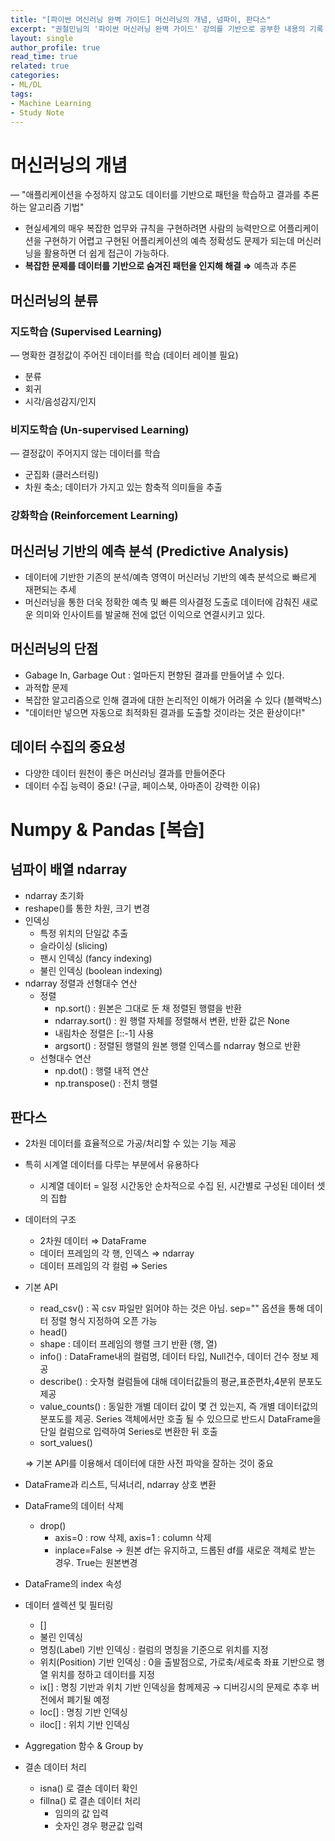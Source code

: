```yaml
---
title: "[파이썬 머신러닝 완벽 가이드] 머신러닝의 개념, 넘파이, 판다스"
excerpt: "권철민님의 '파이썬 머신러닝 완벽 가이드' 강의를 기반으로 공부한 내용의 기록 - 1장 '파이썬 기반의 머신러닝과 생태계 이해' 정리"
layout: single
author_profile: true
read_time: true
related: true
categories:
- ML/DL
tags:
- Machine Learning
- Study Note
---
```




# 머신러닝의 개념

— "애플리케이션을 수정하지 않고도 데이터를 기반으로 패턴을 학습하고 결과를 추론하는 알고리즘 기법"

- 현실세계의 매우 복잡한 업무와 규칙을 구현하려면 사람의 능력만으로 어플리케이션을 구현하기 어렵고 구현된 어플리케이션의 예측 정확성도 문제가 되는데 머신러닝을 활용하면 더 쉽게 접근이 가능하다.
- **복잡한 문제를 데이터를 기반으로 숨겨진 패턴을 인지해 해결 ⇒** 예측과 추론

## 머신러닝의 분류

### 지도학습 (Supervised Learning)

— 명확한 결정값이 주어진 데이터를 학습 (데이터 레이블 필요)

- 분류
- 회귀
- 시각/음성감지/인지

### 비지도학습 (Un-supervised Learning)

— 결정값이 주어지지 않는 데이터를 학습

- 군집화 (클러스터링)
- 차원 축소; 데이터가 가지고 있는 함축적 의미들을 추출

### 강화학습 (Reinforcement Learning)

## 머신러닝 기반의 예측 분석 (Predictive Analysis)

- 데이터에 기반한 기존의 분석/예측 영역이 머신러닝 기반의 예측 분석으로 빠르게 재편되는 추세
- 머신러닝을 통한 더욱 정확한 예측 및 빠른 의사결정 도출로 데이터에 감춰진 새로운 의미와 인사이트를 발굴해 전에 없던 이익으로 연결시키고 있다.

## 머신러닝의 단점

- Gabage In, Garbage Out : 얼마든지 편향된 결과를 만들어낼 수 있다.
- 과적합 문제
- 복잡한 알고리즘으로 인해 결과에 대한 논리적인 이해가 어려울 수 있다 (블랙박스)
- "데이터만 넣으면 자동으로 최적화된 결과를 도출할 것이라는 것은 환상이다!"

## 데이터 수집의 중요성

- 다양한 데이터 원천이 좋은 머신러닝 결과를 만들어준다
- 데이터 수집 능력이 중요! (구글, 페이스북, 아마존이 강력한 이유)

# Numpy & Pandas [복습]

## 넘파이 배열 ndarray

- ndarray 초기화
- reshape()를 통한 차원, 크기 변경
- 인덱싱
  - 특정 위치의 단일값 추출
  - 슬라이싱 (slicing)
  - 팬시 인덱싱 (fancy indexing)
  - 불린 인덱싱 (boolean indexing)
- ndarray 정렬과 선형대수 연산
  - 정렬
    - np.sort() : 원본은 그대로 둔 채 정렬된 행렬을 반환
    - ndarray.sort() : 원 행렬 자체를 정렬해서 변환, 반환 값은 None
    - 내림차순 정렬은 [::-1] 사용
    - argsort() : 정렬된 행렬의 원본 행렬 인덱스를 ndarray 형으로 반환
  - 선형대수 연산
    - np.dot() : 행렬 내적 연산
    - np.transpose() : 전치 행렬

## 판다스

- 2차원 데이터를 효율적으로 가공/처리할 수 있는 기능 제공

- 특히 시계열 데이터를 다루는 부분에서 유용하다

  - 시계열 데이터 = 일정 시간동안 순차적으로 수집 된, 시간별로 구성된 데이터 셋의 집합

- 데이터의 구조

  - 2차원 데이터 ⇒ DataFrame
  - 데이터 프레임의 각 행, 인덱스 ⇒ ndarray
  - 데이터 프레임의 각 컬럼 ⇒ Series

- 기본 API

  - read_csv() : 꼭 csv 파일만 읽어야 하는 것은 아님. sep="" 옵션을 통해 데이터 정렬 형식 지정하여 오픈 가능
  - head()
  - shape : 데이터 프레임의 행렬 크기 반환 (행, 열)
  - info() : DataFrame내의 컬럼명, 데이터 타입, Null건수, 데이터 건수 정보 제공
  - describe() : 숫자형 컬럼들에 대해 데이터값들의 평균,표준편차,4분위 분포도 제공
  - value_counts() : 동일한 개별 데이터 값이 몇 건 있는지, 즉 개별 데이터값의 분포도를 제공. Series 객체에서만 호출 될 수 있으므로 반드시 DataFrame을 단일 컬럼으로 입력하여 Series로 변환한 뒤 호출
  - sort_values()

  ⇒ 기본 API를 이용해서 데이터에 대한 사전 파악을 잘하는 것이 중요

- DataFrame과 리스트, 딕셔너리, ndarray 상호 변환

- DataFrame의 데이터 삭제

  - drop()
    - axis=0 : row 삭제, axis=1 : column 삭제
    - inplace=False → 원본 df는 유지하고, 드롭된 df를 새로운 객체로 받는 경우. True는 원본변경

- DataFrame의 index 속성

- 데이터 셀렉션 및 필터링

  - []
  - 불린 인덱싱
  - 명칭(Label) 기반 인덱싱 : 컬럼의 명칭을 기준으로 위치를 지정
  - 위치(Position) 기반 인덱싱 : 0을 출발점으로, 가로축/세로축 좌표 기반으로 행열 위치를 정하고 데이터를 지정
  - ix[] : 명칭 기반과 위치 기반 인덱싱을 함께제공 → 디버깅시의 문제로 추후 버전에서 폐기될 예정
  - loc[] : 명칭 기반 인덱싱
  - iloc[] : 위치 기반 인덱싱

- Aggregation 함수 & Group by

- 결손 데이터 처리

  - isna() 로 결손 데이터 확인
  - fillna() 로 결손 데이터 처리
    - 임의의 값 입력
    - 숫자인 경우 평균값 입력
